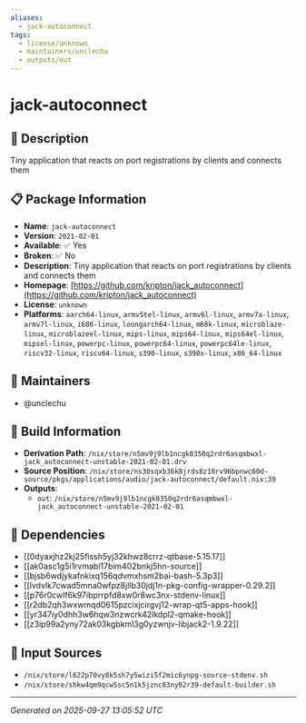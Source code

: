 ```yaml
---
aliases:
  - jack-autoconnect
tags:
  - license/unknown
  - maintainers/unclechu
  - outputs/out
---
```


# jack-autoconnect

## 📝 Description

Tiny application that reacts on port registrations by clients and connects them

## 📋 Package Information

- **Name**: `jack-autoconnect`
- **Version**: `2021-02-01`
- **Available**: ✅ Yes
- **Broken**: ✅ No
- **Description**: Tiny application that reacts on port registrations by clients and connects them
- **Homepage**: [https://github.com/kripton/jack_autoconnect](https://github.com/kripton/jack_autoconnect)
- **License**: `unknown`
- **Platforms**: `aarch64-linux`, `armv5tel-linux`, `armv6l-linux`, `armv7a-linux`, `armv7l-linux`, `i686-linux`, `loongarch64-linux`, `m68k-linux`, `microblaze-linux`, `microblazeel-linux`, `mips-linux`, `mips64-linux`, `mips64el-linux`, `mipsel-linux`, `powerpc-linux`, `powerpc64-linux`, `powerpc64le-linux`, `riscv32-linux`, `riscv64-linux`, `s390-linux`, `s390x-linux`, `x86_64-linux`
## 👥 Maintainers

- @unclechu


## 🔧 Build Information

- **Derivation Path**: `/nix/store/n5mv9j9lb1ncgk8350q2rdr6asqmbwxl-jack_autoconnect-unstable-2021-02-01.drv`
- **Source Position**: `/nix/store/ns30sqxb36k8jrds8z18rv96bpnwc60d-source/pkgs/applications/audio/jack-autoconnect/default.nix:39`
- **Outputs**:
  - `out`:  `/nix/store/n5mv9j9lb1ncgk8350q2rdr6asqmbwxl-jack_autoconnect-unstable-2021-02-01`

## 🔗 Dependencies

- [[0dyaxjhz2kj25fissh5yj32khwz8crrz-qtbase-5.15.17]]
- [[ak0asc1g5i1rvmabl17bim402bnkj5hn-source]]
- [[bjsb6wdjykafnkixq156qdvmxhsm2bai-bash-5.3p3]]
- [[lvdvlk7cwad5mna0wfpz8jllb30jdj1n-pkg-config-wrapper-0.29.2]]
- [[p76r0cwlf6k97ibprrpfd8xw0r8wc3nx-stdenv-linux]]
- [[r2db2qh3wxwmqd0615pzcixjcirgvj12-wrap-qt5-apps-hook]]
- [[yr347iy0dhh3w6hqw3nzwcrk42lkdpl2-qmake-hook]]
- [[z3ip99a2yny72ak03kgbkml3g0yzwnjv-libjack2-1.9.22]]

## 📁 Input Sources

- `/nix/store/l622p70vy8k5sh7y5wizi5f2mic6ynpg-source-stdenv.sh`
- `/nix/store/shkw4qm9qcw5sc5n1k5jznc83ny02r39-default-builder.sh`

---
*Generated on 2025-09-27 13:05:52 UTC*
